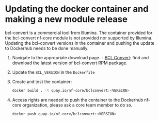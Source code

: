 # Updating the docker container and making a new module release

bcl-convert is a commercial tool from Illumina. The container provided for the bcl-convert nf-core module is not provided nor supported by Illumina. Updating the bcl-convert versions in the container and pushing the update to Dockerhub needs to be done manually.

1. Navigate to the appropriate download page. - [BCL Convert](https://support.illumina.com/sequencing/sequencing_software/bcl-convert/downloads.html): find and download the latest version of bcl-convert RPM package.
2. Update the `BCL_VERSION` in the `Dockerfile`
3. Create and test the container:

   ```bash
   docker build . -t quay.io/nf-core/bclconvert:<VERSION>
   ```

4. Access rights are needed to push the container to the Dockerhub nf-core organization, please ask a core team member to do so.

   ```bash
   docker push quay.io/nf-core/bclconvert:<VERSION>
   ```
